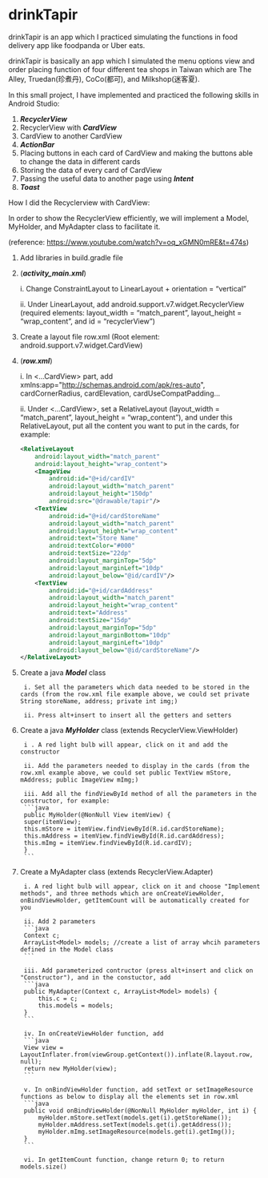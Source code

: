 # drinkTapir
drinkTapir is an app which I practiced simulating the functions in food delivery app like foodpanda or Uber eats. 

drinkTapir is basically an app which I simulated the menu options view and order placing function of four different tea shops in Taiwan which are The Alley, Truedan(珍煮丹), CoCo(都可), and Milkshop(迷客夏). 

In this small project, I have implemented and practiced the following skills in Android Studio:
1.	***RecyclerView***
2.	RecyclerView with ***CardView***
3.	CardView to another CardView
4.	***ActionBar***
5.	Placing buttons in each card of CardView and making the buttons able to change the data in different cards
6.	Storing the data of every card of CardView 
7.	Passing the useful data to another page using ***Intent***
8.	***Toast***

How I did the Recyclerview with CardView: 

In order to show the RecyclerView efficiently, we will implement a Model, MyHolder, and MyAdapter class to facilitate it. 

(reference: https://www.youtube.com/watch?v=oq_xGMN0mRE&t=474s)
1.	Add libraries in build.gradle file
2.	(***activity_main.xml***)

    i.	Change ConstraintLayout to LinearLayout + orientation = “vertical”
  
    ii.	Under LinearLayout, add android.support.v7.widget.RecyclerView (required elements: layout_width = “match_parent”, layout_height = “wrap_content”, and id = “recyclerView”)

3.	Create a layout file row.xml (Root element: android.support.v7.widget.CardView)
4.	(***row.xml***)

    i.	In <…CardView> part, add xmlns:app="http://schemas.android.com/apk/res-auto", cardCornerRadius, cardElevation, cardUseCompatPadding...
  
    ii.	Under <…CardView>, set a RelativeLayout (layout_width = “match_parent”, layout_height = “wrap_content”), and under this RelativeLayout, put all the content you want to put in the cards, for example:
    ```xml
    <RelativeLayout
        android:layout_width="match_parent"
        android:layout_height="wrap_content">
        <ImageView
            android:id="@+id/cardIV"
            android:layout_width="match_parent"
            android:layout_height="150dp"
            android:src="@drawable/tapir"/>
        <TextView
            android:id="@+id/cardStoreName"
            android:layout_width="match_parent"
            android:layout_height="wrap_content"
            android:text="Store Name"
            android:textColor="#000"
            android:textSize="22dp"
            android:layout_marginTop="5dp"
            android:layout_marginLeft="10dp"
            android:layout_below="@id/cardIV"/>
        <TextView
            android:id="@+id/cardAddress"
            android:layout_width="match_parent"
            android:layout_height="wrap_content"
            android:text="Address"
            android:textSize="15dp"
            android:layout_marginTop="5dp"
            android:layout_marginBottom="10dp"
            android:layout_marginLeft="10dp"
            android:layout_below="@id/cardStoreName"/>
    </RelativeLayout>
    ```
    
5. Create a java ***Model*** class 

        i. Set all the parameters which data needed to be stored in the cards (from the row.xml file example above, we could set private String storeName, address; private int img;)
    
        ii. Press alt+insert to insert all the getters and setters
        
6. Create a java ***MyHolder*** class (extends RecyclerView.ViewHolder)  

        i . A red light bulb will appear, click on it and add the constructor
        
        ii. Add the parameters needed to display in the cards (from the row.xml example above, we could set public TextView mStore, mAddress; public ImageView mImg;)
        
        iii. Add all the findViewById method of all the parameters in the constructor, for example:
        ```java
        public MyHolder(@NonNull View itemView) {
        super(itemView);
        this.mStore = itemView.findViewById(R.id.cardStoreName);
        this.mAddress = itemView.findViewById(R.id.cardAddress);
        this.mImg = itemView.findViewById(R.id.cardIV);
        }
        ```
     
7. Create a MyAdapter class (extends RecyclerView.Adapter<MyHolder>)
    
        i. A red light bulb will appear, click on it and choose "Implement methods", and three methods which are onCreateViewHolder, onBindViewHolder, getItemCount will be automatically created for you
    
        ii. Add 2 parameters
        ```java
        Context c;
        ArrayList<Model> models; //create a list of array whcih parameters defined in the Model class
        ```
        
        iii. Add parameterized contructor (press alt+insert and click on "Constructor"), and in the constuctor, add
        ```java
        public MyAdapter(Context c, ArrayList<Model> models) {
            this.c = c;
            this.models = models;
        }
        ```
        
        iv. In onCreateViewHolder function, add 
        ```java
        View view = LayoutInflater.from(viewGroup.getContext()).inflate(R.layout.row, null);
        return new MyHolder(view);
        ```
        
        v. In onBindViewHolder function, add setText or setImageResource functions as below to display all the elements set in row.xml 
        ```java
        public void onBindViewHolder(@NonNull MyHolder myHolder, int i) {
            myHolder.mStore.setText(models.get(i).getStoreName());
            myHolder.mAddress.setText(models.get(i).getAddress());
            myHolder.mImg.setImageResource(models.get(i).getImg());
        }
        ```
        
        vi. In getItemCount function, change return 0; to return models.size()
    

